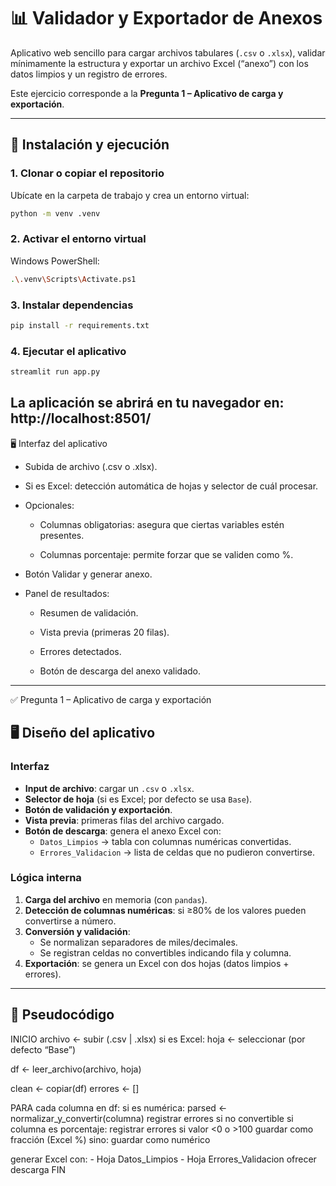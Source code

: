 # 📊 Validador y Exportador de Anexos

Aplicativo web sencillo para cargar archivos tabulares (`.csv` o `.xlsx`), validar mínimamente la estructura y exportar un archivo Excel (“anexo”) con los datos limpios y un registro de errores.

Este ejercicio corresponde a la **Pregunta 1 – Aplicativo de carga y exportación**.

---

## 🚀 Instalación y ejecución

### 1. Clonar o copiar el repositorio
Ubícate en la carpeta de trabajo y crea un entorno virtual:

```bash
python -m venv .venv
```

### 2. Activar el entorno virtual
Windows PowerShell:

```bash
.\.venv\Scripts\Activate.ps1
```
### 3. Instalar dependencias

```bash
pip install -r requirements.txt
```

### 4. Ejecutar el aplicativo

```bash
streamlit run app.py
```

La aplicación se abrirá en tu navegador en:
http://localhost:8501/
---

🖥️ Interfaz del aplicativo

+ Subida de archivo (.csv o .xlsx).

+ Si es Excel: detección automática de hojas y selector de cuál procesar.

+ Opcionales:

     + Columnas obligatorias: asegura que ciertas variables estén presentes.

     + Columnas porcentaje: permite forzar que se validen como %.

+ Botón Validar y generar anexo.

+ Panel de resultados:

     + Resumen de validación.

     + Vista previa (primeras 20 filas).

     + Errores detectados.

     + Botón de descarga del anexo validado.
 

 ---
 
✅ Pregunta 1 – Aplicativo de carga y exportación

## 🖥️ Diseño del aplicativo

### Interfaz
- **Input de archivo**: cargar un `.csv` o `.xlsx`.
- **Selector de hoja** (si es Excel; por defecto se usa `Base`).
- **Botón de validación y exportación**.
- **Vista previa**: primeras filas del archivo cargado.
- **Botón de descarga**: genera el anexo Excel con:
  - `Datos_Limpios` → tabla con columnas numéricas convertidas.
  - `Errores_Validacion` → lista de celdas que no pudieron convertirse.

### Lógica interna
1. **Carga del archivo** en memoria (con `pandas`).
2. **Detección de columnas numéricas**: si ≥80% de los valores pueden convertirse a número.
3. **Conversión y validación**:  
   - Se normalizan separadores de miles/decimales.  
   - Se registran celdas no convertibles indicando fila y columna.  
4. **Exportación**: se genera un Excel con dos hojas (datos limpios + errores).

---

## 🔎 Pseudocódigo

INICIO
  archivo <- subir (.csv | .xlsx)
  si es Excel:
      hoja <- seleccionar (por defecto “Base”)

  df <- leer_archivo(archivo, hoja)

  clean <- copiar(df)
  errores <- []

  PARA cada columna en df:
    si es numérica:
      parsed <- normalizar_y_convertir(columna)
      registrar errores si no convertible
      si columna es porcentaje:
        registrar errores si valor <0 o >100
        guardar como fracción (Excel %)
      sino:
        guardar como numérico

  generar Excel con:
    - Hoja Datos_Limpios
    - Hoja Errores_Validacion
  ofrecer descarga
FIN

